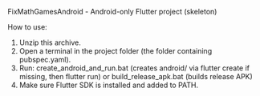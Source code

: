 FixMathGamesAndroid - Android-only Flutter project (skeleton)

How to use:
1. Unzip this archive.
2. Open a terminal in the project folder (the folder containing pubspec.yaml).
3. Run:
   create_android_and_run.bat    (creates android/ via flutter create if missing, then flutter run)
   or
   build_release_apk.bat         (builds release APK)
4. Make sure Flutter SDK is installed and added to PATH.
